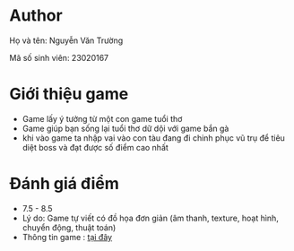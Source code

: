 # Author
Họ và tên: Nguyễn Văn Trường

Mã số sinh viên: 23020167
# Giới thiệu game
- Game lấy ý tưởng từ một con game tuổi thơ
- Game giúp bạn sống lại tuổi thơ dữ dội với game bắn gà
- khi vào game ta nhập vai vào con tàu đang đi chinh phục vũ trụ để tiêu diệt boss và đạt được số điểm cao nhất
# Đánh giá điểm
- 7.5 - 8.5
- Lý do: Game tự viết có đồ họa đơn giản (âm thanh, texture, hoạt hình, chuyển động, thuật toán)
- Thông tin game : <a href="https://drive.google.com/file/d/16a4UFhIV7d7OBiaof8Taw8p0RMSDRpWC/view?usp=sharing">tại đây</a>
